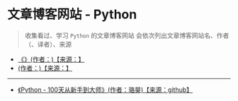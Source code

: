 # 文章博客网站 - Python

> 收集看过、学习 `Python` 的文章博客网站
> 会依次列出文章博客网站名、作者（、译者）、来源

- [《》(作者：)【来源：】]()
- [ (作者：)【来源：】]()

---

- [《Python - 100天从新手到大师》(作者：骆昊)【来源：github】](https://github.com/jackfrued/Python-100-Days)
